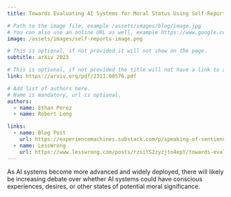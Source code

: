 ```yaml
---
title: Towards Evaluating AI Systems for Moral Status Using Self-Reports

# Path to the image file, example /assets/images/blog/image.jpg
# You can also use an online URL as well, example https://www.google.com/image.jpg
image: /assets/images/self-reports-image.png

# This is optional, if not provided it will not show on the page.
subtitle: arXiv 2023

# This is optional, if not provided the title will not have a link to anywhere
link: https://arxiv.org/pdf/2311.08576.pdf

# Add list of authors here.
# Name is mandatory, url is optional.
authors:
  - name: Ethan Perez
  - name: Robert Long

links:
  - name: Blog Post
    url: https://experiencemachines.substack.com/p/speaking-of-sentience
  - name: LessWrong
    url: https://www.lesswrong.com/posts/rzsiYS2zyzjto4epY/towards-evaluating-ai-systems-for-moral-status-using-self
---
```


<!--Abstract-->

As AI systems become more advanced and widely deployed, there will likely be increasing debate over whether AI systems could have conscious experiences, desires, or other states of potential moral significance. 
